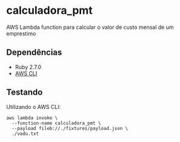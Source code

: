 # calculadora_pmt

AWS Lambda function para calcular o valor de custo mensal de um emprestimo

## Dependências

- Ruby 2.7.0
- [AWS CLI](https://docs.aws.amazon.com/pt_br/cli/latest/userguide/getting-started-install.html)

## Testando

Utilizando o AWS CLI:

```
aws lambda invoke \
  --function-name calculadora_pmt \
  --payload fileb://./fixtures/payload.json \
  ./vadu.txt
```